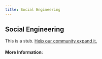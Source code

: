 ```yaml
---
title: Social Engineering
---
```


## Social Engineering

This is a stub. [Help our community expand it.](https://github.com/freeCodeCamp/guide-articles/tree/master/articles/Security/Social-Engineering/index.md)

<!-- The article goes here, in GitHub-flavored Markdown. Feel free to add YouTube videos, images, and CodePen/JSBin embeds  -->

#### More Information:
<!-- Please add any articles you think might be helpful to read before writing the article -->


